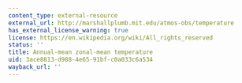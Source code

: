 ```yaml
---
content_type: external-resource
external_url: http://marshallplumb.mit.edu/atmos-obs/temperature
has_external_license_warning: true
license: https://en.wikipedia.org/wiki/All_rights_reserved
status: ''
title: Annual-mean zonal-mean temperature
uid: 3ace8813-d988-4e65-91bf-c0a033c6a534
wayback_url: ''
---
```

